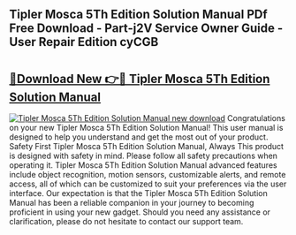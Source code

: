 ## Tipler Mosca 5Th Edition Solution Manual PDf Free Download - Part-j2V Service Owner Guide - User Repair Edition cyCGB

# <h2><a href="http://bc85547.oget.top/?id=Tipler+Mosca+5Th+Edition+Solution+Manual">🔗Download New 👉🔴 Tipler Mosca 5Th Edition Solution Manual</a></h2>

[![Tipler Mosca 5Th Edition Solution Manual new download](https://i.imgur.com/5g1atiW.png)](http://bc85547.oget.top/?id=Tipler+Mosca+5Th+Edition+Solution+Manual)
Congratulations on your new Tipler Mosca 5Th Edition Solution Manual! This user manual is designed to help you understand and get the most out of your product. Safety First Tipler Mosca 5Th Edition Solution Manual, Always This product is designed with safety in mind. Please follow all safety precautions when operating it. Tipler Mosca 5Th Edition Solution Manual advanced features include object recognition, motion sensors, customizable alerts, and remote access, all of which can be customized to suit your preferences via the user interface. Our expectation is that the Tipler Mosca 5Th Edition Solution Manual has been a reliable companion in your journey to becoming proficient in using your new gadget. Should you need any assistance or clarification, please do not hesitate to contact our support team.
